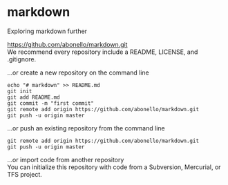 # markdown
Exploring markdown further


https://github.com/abonello/markdown.git  
We recommend every repository include a README, LICENSE, and .gitignore.

…or create a new repository on the command line  
~~~~
echo "# markdown" >> README.md
git init
git add README.md
git commit -m "first commit"
git remote add origin https://github.com/abonello/markdown.git
git push -u origin master
~~~~

…or push an existing repository from the command line
~~~~
git remote add origin https://github.com/abonello/markdown.git
git push -u origin master
~~~~
…or import code from another repository  
You can initialize this repository with code from a Subversion, Mercurial, or TFS project.
